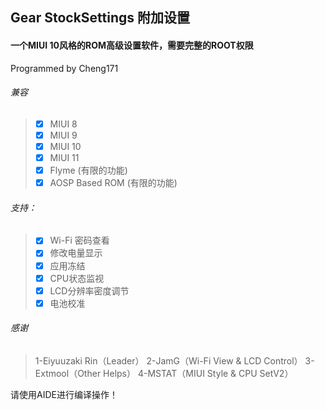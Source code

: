 ## Gear StockSettings 附加设置

#### 一个MIUI 10风格的ROM高级设置软件，需要完整的ROOT权限

Programmed by Cheng171

###### 兼容

> - [x] MIUI 8
> - [x] MIUI 9
> - [x] MIUI 10
> - [x] MIUI 11
> - [x] Flyme (有限的功能)
> - [x] AOSP Based ROM (有限的功能)

###### 支持： 

> - [x] Wi-Fi 密码查看
> - [x] 修改电量显示
> - [x] 应用冻结
> - [x] CPU状态监视
> - [x] LCD分辨率密度调节
> - [x] 电池校准



###### 感谢

> 1-Eiyuuzaki Rin（Leader）
> 2-JamG（Wi-Fi View & LCD Control）
> 3-Extmool（Other Helps）
> 4-MSTAT（MIUI Style & CPU SetV2）



请使用AIDE进行编译操作！
